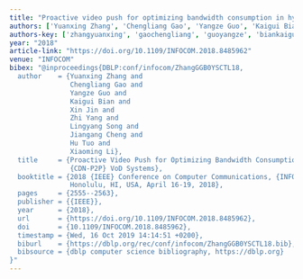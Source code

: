 ```yaml
---
title: "Proactive video push for optimizing bandwidth consumption in hybrid CDN-P2P VoD systems"
authors: ['Yuanxing Zhang', 'Chengliang Gao', 'Yangze Guo', 'Kaigui Bian', 'Xin Jin 0008', 'Zhi Yang', 'Lingyang Song', 'Jiangang Cheng', 'Hu Tuo', 'Xiaoming Li']
authors-key: ['zhangyuanxing', 'gaochengliang', 'guoyangze', 'biankaigui', 'jinxin', 'yangzhi', 'songlingyang', 'chengjiangang', 'tuohu', 'lixiaoming']
year: "2018"
article-link: "https://doi.org/10.1109/INFOCOM.2018.8485962"
venue: "INFOCOM"
bibex: "@inproceedings{DBLP:conf/infocom/ZhangGGB0YSCTL18,
  author    = {Yuanxing Zhang and
               Chengliang Gao and
               Yangze Guo and
               Kaigui Bian and
               Xin Jin and
               Zhi Yang and
               Lingyang Song and
               Jiangang Cheng and
               Hu Tuo and
               Xiaoming Li},
  title     = {Proactive Video Push for Optimizing Bandwidth Consumption in Hybrid
               {CDN-P2P} VoD Systems},
  booktitle = {2018 {IEEE} Conference on Computer Communications, {INFOCOM} 2018,
               Honolulu, HI, USA, April 16-19, 2018},
  pages     = {2555--2563},
  publisher = {{IEEE}},
  year      = {2018},
  url       = {https://doi.org/10.1109/INFOCOM.2018.8485962},
  doi       = {10.1109/INFOCOM.2018.8485962},
  timestamp = {Wed, 16 Oct 2019 14:14:51 +0200},
  biburl    = {https://dblp.org/rec/conf/infocom/ZhangGGB0YSCTL18.bib},
  bibsource = {dblp computer science bibliography, https://dblp.org}
}"
---
```

